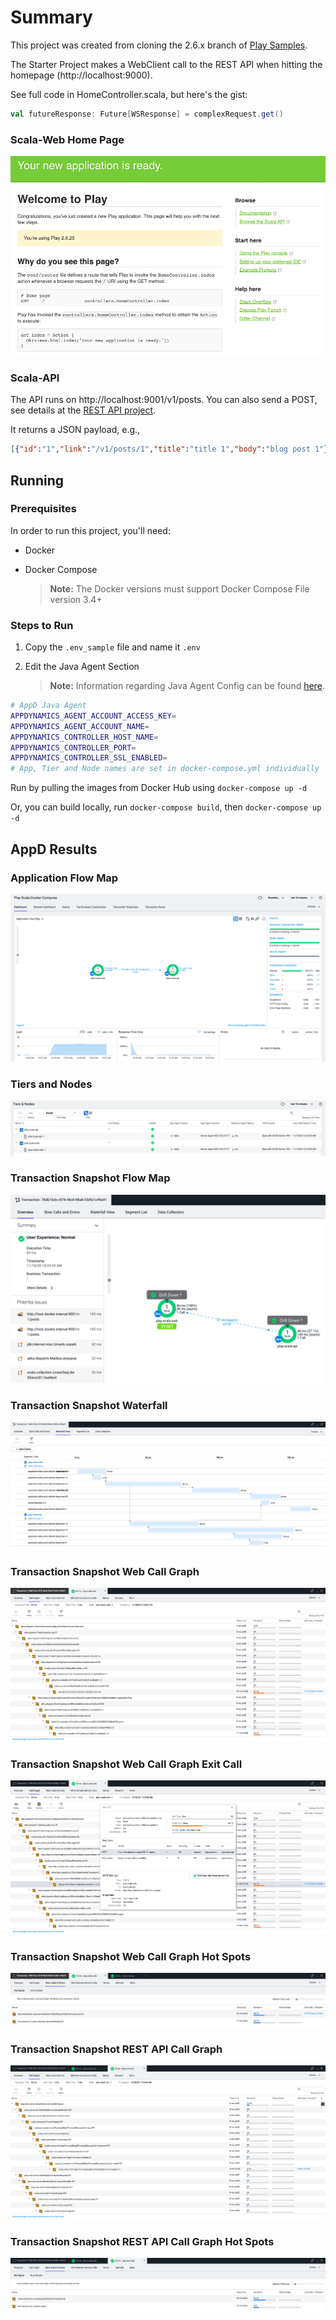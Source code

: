 # Summary

This project was created from cloning the 2.6.x branch of [Play Samples](https://github.com/playframework/play-samples).

The Starter Project makes a WebClient call to the REST API when hitting the homepage (http://localhost:9000).

See full code in HomeController.scala, but here's the gist:

```scala
val futureResponse: Future[WSResponse] = complexRequest.get()
```

### Scala-Web Home Page

![Home Page](/README_Images/Play_Scala_Home_Page.png)

### Scala-API

The API runs on http://localhost:9001/v1/posts.  You can also send a POST, see details at the [REST API project](https://github.com/playframework/play-samples/tree/2.6.x/play-scala-rest-api-example).

It returns a JSON payload, e.g.,

```json
[{"id":"1","link":"/v1/posts/1","title":"title 1","body":"blog post 1"},{"id":"2","link":"/v1/posts/2","title":"title 2","body":"blog post 2"},{"id":"3","link":"/v1/posts/3","title":"title 3","body":"blog post 3"},{"id":"4","link":"/v1/posts/4","title":"title 4","body":"blog post 4"},{"id":"5","link":"/v1/posts/5","title":"title 5","body":"blog post 5"}]
```

## Running

### Prerequisites
In order to run this project, you'll need:
- Docker
- Docker Compose

   > __Note:__  The Docker versions must support Docker Compose File version 3.4+

### Steps to Run

1. Copy the `.env_sample` file and name it `.env`
2. Edit the Java Agent Section

   > __Note:__  Information regarding Java Agent Config can be found [here](https://docs.appdynamics.com/display/PRO45/Java+Agent+Configuration+Properties).

```bash
# AppD Java Agent
APPDYNAMICS_AGENT_ACCOUNT_ACCESS_KEY=
APPDYNAMICS_AGENT_ACCOUNT_NAME=
APPDYNAMICS_CONTROLLER_HOST_NAME=
APPDYNAMICS_CONTROLLER_PORT=
APPDYNAMICS_CONTROLLER_SSL_ENABLED=
# App, Tier and Node names are set in docker-compose.yml individually
```

Run by pulling the images from Docker Hub using `docker-compose up -d`

Or, you can build locally, run `docker-compose build`, then `docker-compose up -d`

## AppD Results

### Application Flow Map

![Application Flow Map](/README_Images/Play_Scala_Flow_Map.png)

### Tiers and Nodes

![Tiers and Nodes](/README_Images/Play_Scala_Tiers_and_Nodes.png)

### Transaction Snapshot Flow Map

![Transaction Snapshot Flow Map](/README_Images/Play_Scala_Transaction_Snapshot_Flow_Map.png)

### Transaction Snapshot Waterfall

![Transaction Snapshot Waterfall](/README_Images/Play_Scala_Transaction_Snapshot_Waterfall.png)

### Transaction Snapshot Web Call Graph

![Transaction Snapshot Web Call Graph](/README_Images/Play_Scala_Transaction_Snapshot_Scala_Web_Call_Graph.png)

### Transaction Snapshot Web Call Graph Exit Call

![Transaction Snapshot Web Call Graph Exit Call](/README_Images/Play_Scala_Transaction_Snapshot_Scala_Web_Call_Graph_Exit_Call.png)

### Transaction Snapshot Web Call Graph Hot Spots

![Transaction Snapshot Web Call Graph Hot Spots](/README_Images/Play_Scala_Transaction_Snapshot_Scala_Web_Call_Graph_Hot_Spots.png)

### Transaction Snapshot REST API Call Graph

![Transaction Snapshot REST API Call Graph](/README_Images/Play_Scala_Transaction_Snapshot_Scala_API_Call_Graph.png)

### Transaction Snapshot REST API Call Graph Hot Spots

![Transaction Snapshot REST API Call Graph Hot Spots](/README_Images/Play_Scala_Transaction_Snapshot_Scala_API_Call_Graph_Hot_Spots.png)


